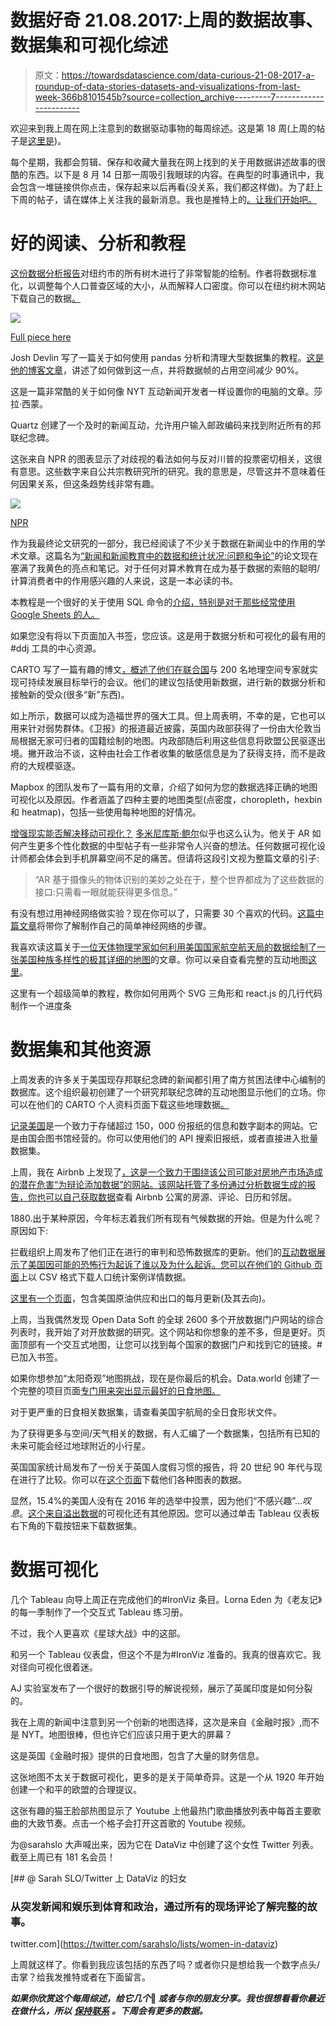 # 数据好奇 21.08.2017:上周的数据故事、数据集和可视化综述

> 原文：<https://towardsdatascience.com/data-curious-21-08-2017-a-roundup-of-data-stories-datasets-and-visualizations-from-last-week-366b8101545b?source=collection_archive---------7----------------------->

欢迎来到我上周在网上注意到的数据驱动事物的每周综述。这是第 18 周(上周的帖子是[这里是](https://medium.com/towards-data-science/data-curious-14-08-2017-a-roundup-of-data-stories-datasets-and-visualizations-from-last-week-ec998b7d0caf))。

每个星期，我都会剪辑、保存和收藏大量我在网上找到的关于用数据讲述故事的很酷的东西。以下是 8 月 14 日那一周吸引我眼球的内容。在典型的时事通讯中，我会包含一堆链接供你点击，保存起来以后再看(没关系，我们都这样做)。为了赶上下周的帖子，请在媒体上关注我的最新消息。我也是推特上的[。让我们开始吧。](https://twitter.com/bnj_cooley)

# 好的阅读、分析和教程

[这份数据分析报告](http://www.urbancalc.com/post/A-Tree-Grows-In-NYC/)对纽约市的所有树木进行了非常智能的绘制。作者将数据标准化，以调整每个人口普查区域的大小，从而解释人口密度。你可以在纽约树木网站下载自己的数据[。](https://www.nycgovparks.org/trees/treescount)

![](img/5e5a97f5c643e9d434a0863c2cf9eb3b.png)

[Full piece here](http://www.urbancalc.com/post/A-Tree-Grows-In-NYC/)

Josh Devlin 写了一篇关于如何使用 pandas 分析和清理大型数据集的教程。[这是他的博客文章](https://www.dataquest.io/blog/pandas-big-data/)，讲述了如何做到这一点，并将数据帧的占用空间减少 90%。

这是一篇非常酷的关于如何像 NYT 互动新闻开发者一样设置你的电脑的文章。莎拉·西蒙。

Quartz 创建了一个及时的新闻互动，允许用户输入邮政编码来找到附近所有的邦联纪念碑。

这张来自 NPR 的图表显示了对歧视的看法如何与反对川普的投票密切相关，这很有意思。这些数字来自公共宗教研究所的研究。我的意思是，尽管这并不意味着任何因果关系，但这条趋势线非常有趣。

![](img/337676932791ccc23c80811230379465.png)

[NPR](http://www.npr.org/2017/08/18/544265493/chart-the-relationship-between-seeing-discrimination-and-voting-for-trump)

作为我最终论文研究的一部分，我已经阅读了不少关于数据在新闻业中的作用的学术文章。这篇名为[“新闻和新闻教育中的数据和统计状况:问题和争论”](http://journals.sagepub.com/doi/abs/10.1177/1464884915593234)的论文现在塞满了我黄色的亮点和笔记。对于任何对算术教育在成为基于数据的索赔的聪明/计算消费者中的作用感兴趣的人来说，这是一本必读的书。

本教程是一个很好的关于使用 SQL 命令的[介绍，特别是对于那些经常使用 Google Sheets 的人。](https://twitter.com/venohr/status/898876306682769408)

如果您没有将以下页面加入书签，您应该。这是用于数据分析和可视化的最有用的#ddj 工具的中心资源。

CARTO 写了一篇有趣的博文[，概述了他们在联合国](https://carto.com/blog/what-we-said-to-geospatial-experts-united-nations/)与 200 名地理空间专家就实现可持续发展目标举行的会议。他们的建议包括使用新数据，进行新的数据分析和接触新的受众(很多“新”东西)。

如上所示，数据可以成为造福世界的强大工具。但上周表明，不幸的是，它也可以用来针对弱势群体。《卫报》的报道最近披露，英国内政部获得了一份由大伦敦当局根据无家可归者的国籍绘制的地图。内政部随后利用这些信息将欧盟公民驱逐出境。撇开政治不谈，这种由社会工作者收集的敏感信息是为了获得支持，而不是政府的大规模驱逐。

Mapbox 的团队发布了一篇有用的文章，介绍了如何为您的数据选择正确的地图可视化以及原因。作者涵盖了四种主要的地图类型(点密度，choropleth，hexbin 和 heatmap)，包括一些使用每种地图的好情况。

[增强现实能否解决移动可视化？](https://hackernoon.com/can-augmented-reality-solve-mobile-visualization-f06c008f8f84) [多米尼库斯·鲍尔](https://hackernoon.com/@dominikus)似乎也这么认为。他关于 AR 如何产生更多个性化数据的中型帖子有一些非常令人兴奋的想法。任何数据可视化设计师都会体会到手机屏幕空间不足的痛苦。但请将这段引文视为整篇文章的引子:

> “AR 基于摄像头的物体识别的美妙之处在于，整个世界都成为了这些数据的接口:只需看一眼就能获得更多信息。”

有没有想过用神经网络做实验？现在你可以了，只需要 30 个喜欢的代码。[这篇中篇文章](https://medium.freecodecamp.org/how-to-create-a-neural-network-in-javascript-in-only-30-lines-of-code-343dafc50d49)将带你了解制作自己的简单神经网络的步骤。

我喜欢读这篇关于[一位天体物理学家如何利用美国国家航空航天局的数据绘制了一张美国种族多样性的极其详细的地图](https://qz.com/969306/an-astrophysicist-used-nasa-and-census-data-to-make-an-insanely-detailed-map-of-us-neighborhoods/)的文章。你可以亲自查看完整的互动地图[这里](http://sil.uc.edu/webapps/socscape_usa/)。

这里有一个超级简单的教程，教你如何用两个 SVG 三角形和 react.js 的几行代码制作一个进度条

# 数据集和其他资源

上周发表的许多关于美国现存邦联纪念碑的新闻都引用了南方贫困法律中心编制的数据库。这个组织最初创建了一个研究邦联纪念碑的互动地图显示他们的立场。你可以在他们的 CARTO 个人资料页面下载这些地理数据[。](https://splcenter.carto.com/tables/confederate_symbols/public)

[记录美国](http://chroniclingamerica.loc.gov/about/)是一个致力于存储超过 150，000 份报纸的信息和数字副本的网站。它是由国会图书馆经营的。你可以使用他们的 API 搜索旧报纸，或者直接进入批量数据集。

上周，我在 Airbnb 上发现了[，这是一个致力于围绕该公司可能对房地产市场造成的潜在危害“为辩论添加数据”的网站。该网站托管了多份通过分析数据生成的报告，你也可以](http://insideairbnb.com/)[自己获取数据](http://insideairbnb.com/get-the-data.html)查看 Airbnb 公寓的房源、评论、日历和邻居。

1880.出于某种原因，今年标志着我们所有现有气候数据的开始。但是为什么呢？原因如下:

拦截组织上周发布了他们正在进行的审判和恐怖数据库的更新。他们的[互动数据展示了美国因可能的恐怖行为起诉了谁以及为什么起诉。您可以在他们的 Github 页面](https://trial-and-terror.theintercept.com/)上以 CSV 格式下载人口统计案例详情数据。

[这里有一个页面](https://www.eia.gov/petroleum/supply/monthly/)，包含美国原油供应和出口的每月更新(及其去向)。

上周，当我偶然发现 Open Data Soft 的全球 2600 多个开放数据门户网站的综合列表时，我开始了对开放数据的研究。这个网站和你想象的差不多，但是更好。页面顶部有一个交互式地图，让您可以找到每个国家的数据门户和找到它的链接。#已加入书签。

如果你想参加“太阳奇观”地图挑战，现在是你最后的机会。Data.world 创建了一个完整的项目页面[专门用来突出显示最好的日食地图。](https://data.world/sunsquatch/sunsquatch-challenge?utm_source=autopilot&utm_medium=email&utm_content=170818&utm_campaign=data_digest)

对于更严重的日食相关数据集，请查看美国宇航局的全日食形状文件。

为了获得更多与空间/天气相关的数据，有人汇编了一个数据集，包括所有已知的未来可能会经过地球附近的小行星。

英国国家统计局发布了一份关于英国人度假习惯的报告，将 20 世纪 90 年代与现在进行了比较。你可以在[这个页面](http://visual.ons.gov.uk/holidays-in-the-1990s-and-now/)下载他们各种图表的数据。

显然，15.4%的美国人没有在 2016 年的选举中投票，因为他们“不感兴趣”…*叹息*。[这个来自溢出数据](http://overflow.solutions/special-projects/why-did-americans-decide-not-to-vote-in-the-2016-election/)的可视化还有其他原因。您可以通过单击 Tableau 仪表板右下角的下载按钮来下载数据集。

# 数据可视化

几个 Tableau 向导上周正在完成他们的#IronViz 条目。Lorna Eden 为《老友记》的每一季制作了一个交互式 Tableau 练习册。

不过，我个人更喜欢《星球大战》中的这部。

和另一个 Tableau 仪表盘，但这个不是为#IronViz 准备的。我真的很喜欢它。我对径向可视化很着迷。

AJ 实验室发布了一个很好的数据引导的解说视频，展示了英属印度是如何分裂的。

我在上周的新闻中注意到另一个创新的地图选择，这次是来自《金融时报》,而不是 NYT。地图很棒，但也许它们应该只用于更大的屏幕？

这是英国《金融时报》提供的日食地图，包含了大量的财务信息。

这张地图不太关于数据可视化，更多的是关于简单奇异。这是一个从 1920 年开始创建一个和平的欧盟的合理提议。

这张有趣的猫王脸部热图显示了 Youtube 上他最热门歌曲播放列表中每首主要歌曲的大致节奏。点击一个格子会打开这首歌的 Youtube 视频。

为@sarahslo 大声喊出来，因为它在 DataViz 中创建了这个女性 Twitter 列表。截至上周已有 181 名会员！

[](https://twitter.com/sarahslo/lists/women-in-dataviz) [## @ Sarah SLO/Twitter 上 DataViz 的妇女

### 从突发新闻和娱乐到体育和政治，通过所有的现场评论了解完整的故事。

twitter.com](https://twitter.com/sarahslo/lists/women-in-dataviz) 

上周就这样了。你看到我应该包括的东西了吗？或者你只是想给我一个数字点头/击掌？给我发推特或者在下面留言。

***如果你欣赏这个每周综述，给它几个*👏️️ *或者与你的朋友分享。我也很想看看你最近在做什么，所以*** [***保持联系***](https://benjamincooley.me/contact/) ***。下周会有更多的数据。***